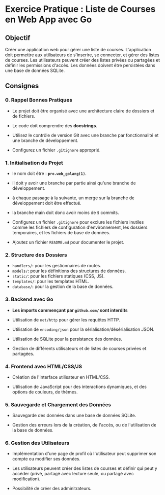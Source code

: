 # Exercice Pratique : Liste de Courses en Web App avec Go

## Objectif
Créer une application web pour gérer une liste de courses. L'application doit permettre aux utilisateurs de s'inscrire, se connecter, et gérer des listes de courses. Les utilisateurs peuvent créer des listes privées ou partagées et définir les permissions d'accès. Les données doivent être persistées dans une base de données SQLite.

## Consignes

### 0. Rappel Bonnes Pratiques

- Le projet doit être organisé avec une architecture claire de dossiers et de fichiers.

- Le code doit comprendre des **docstrings**.

- Utilisez le contrôle de version Git avec une branche par fonctionnalité et une branche de développement.

- Configurez un fichier `.gitignore` approprié.

### 1. Initialisation du Projet

- le nom doit être : __`pro.web_golang(1)`__.

- il doit y avoir une branche par partie ainsi qu'une branche de développement.

- à chaque passage à la suivante, un merge sur la branche de développement doit être effectué.

- la branche main doit donc avoir moins de __`5`__ commits. 

- Configurez un fichier `.gitignore` pour exclure les fichiers inutiles comme les fichiers de configuration d'environnement, les dossiers temporaires, et les fichiers de base de données.

- Ajoutez un fichier `README.md` pour documenter le projet.

### 2. Structure des Dossiers

- `handlers/`: pour les gestionnaires de routes.
- `models/`: pour les définitions des structures de données.
- `static/`: pour les fichiers statiques (CSS, JS).
- `templates/`: pour les templates HTML.
- `database/`: pour la gestion de la base de données.

### 3. Backend avec Go
- __Les imports commençant par ``github.com/`` sont interdits__

- Utilisation de `net/http` pour gérer les requêtes HTTP.

- Utilisation de `encoding/json` pour la sérialisation/désérialisation JSON.

- Utilisation de SQLite pour la persistance des données.

- Gestion de différents utilisateurs et de listes de courses privées et partagées.

### 4. Frontend avec HTML/CSS/JS

- Création de l'interface utilisateur en HTML/CSS.

- Utilisation de JavaScript pour des interactions dynamiques, et des options de couleurs, de thèmes.

### 5. Sauvegarde et Chargement des Données

- Sauvegarde des données dans une base de données SQLite.

- Gestion des erreurs lors de la création, de l'accès, ou de l'utilisation de la base de données.

### 6. Gestion des Utilisateurs

- Implémentation d'une page de profil où l'utilisateur peut supprimer
 son compte ou modifier ses données.

- Les utilisateurs peuvent créer des listes de courses et définir qui peut y accéder (privé, partagé avec lecture seule, ou partagé avec modification).

- Possibilité de créer des adminitrateurs.